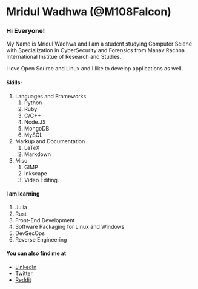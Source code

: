 # Mridul Wadhwa (@M108Falcon)

### Hi Everyone!
My Name is Mridul Wadhwa and I am a student studying Computer Sciene with Specialization in CyberSecurity and Forensics from Manav Rachna International Institue of Research and Studies.

I love Open Source and Linux and I like to develop applications as well.

#### Skills:
1. Languages and Frameworks
    1. Python
    2. Ruby 
    3. C/C++
    4. Node.JS
    5. MongoDB
    6. MySQL
2. Markup and Documentation
    1. LaTeX
    2. Markdown
3. Misc
    1. GIMP
    2. Inkscape
    3. Video Editing.

#### I am learning
1. Julia
2. Rust
3. Front-End Development
4. Software Packaging for Linux and Windows
5. DevSecOps
6. Reverse Engineering

#### You can also find me at 
- [LinkedIn](https://linkedin.com/in/mridul-wadhwa-mw2000)
- [Twitter](https://twitter.com/M108_Falcon)
- [Reddit](https://reddit.com/user/M108Falcon)
